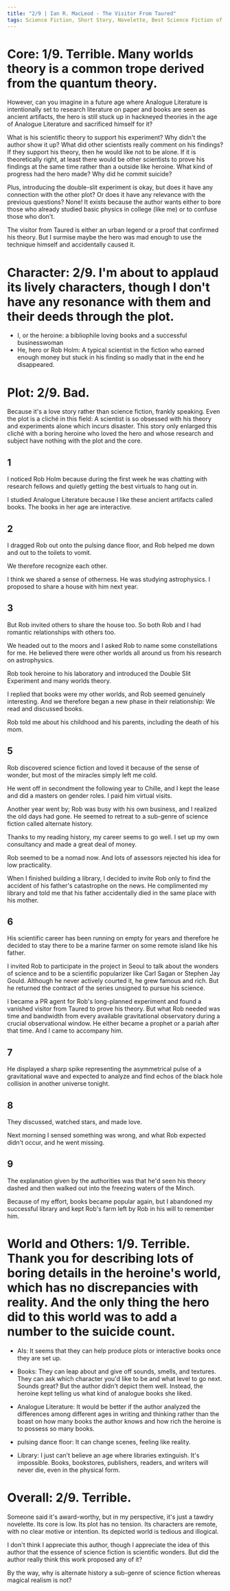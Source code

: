 ```yaml
---
title: "2/9 | Ian R. MacLeod - The Visitor From Taured"
tags: Science Fiction, Short Story, Novelette, Best Science Fiction of the Year (#2), 2017, Neil Clarke
---
```


# Core: 1/9. Terrible. Many worlds theory is a common trope derived from the quantum theory.
However, can you imagine in a future age where Analogue Literature is intentionally set to research literature on paper and books are seen as ancient artifacts, the hero is still stuck up in hackneyed theories in the age of Analogue Literature and sacrificed himself for it? 

What is his scientific theory to support his experiment? Why didn't the author show it up? What did other scientists really comment on his findings? If they support his theory, then he would like not to be alone. If it is theoretically right, at least there would be other scientists to prove his findings at the same time rather than a outside like heroine. What kind of progress had the hero made? Why did he commit suicide?

Plus, introducing the double-slit experiment is okay, but does it have any connection with the other plot? Or does it have any relevance with the previous questions? None! It exists because the author wants either to bore those who already studied basic physics in college (like me) or to confuse those who don't.

The visitor from Taured is either an urban legend or a proof that confirmed his theory. But I surmise maybe the hero was mad enough to use the technique himself and accidentally caused it.

# Character: 2/9. I'm about to applaud its lively characters, though I don't have any resonance with them and their deeds through the plot.
+ I, or the heroine: a bibliophile loving books and a successful businesswoman
+ He, hero or Rob Holm: A typical scientist in the fiction who earned enough money but stuck in his finding so madly that in the end he disappeared.



# Plot: 2/9. Bad.
Because it's a love story rather than science fiction, frankly speaking. Even the plot is a cliché in this field: A scientist is so obsessed with his theory and experiments alone which incurs disaster. This story only enlarged this cliché with a boring heroine who loved the hero and whose research and subject have nothing with the plot and the core.



## 1

I noticed Rob Holm because during the first week he was chatting with research fellows and quietly getting the best virtuals to hang out in.

I studied Analogue Literature because I like these ancient artifacts called books. The books in her age are interactive.



## 2 

I dragged Rob out onto the pulsing dance floor, and Rob helped me down and out to the toilets to vomit.

We therefore recognize each other.

I think we shared a sense of otherness. He was studying astrophysics. I proposed to share a house with him next year.



## 3 

But Rob invited others to share the house too. So both Rob and I had romantic relationships with others too.

We headed out to the moors and I asked Rob to name some constellations for me. He believed there were other worlds all around us from his research on astrophysics.

Rob took heroine to his laboratory and introduced the Double Slit Experiment and many worlds theory.

I replied that books were my other worlds, and Rob seemed genuinely interesting. And we therefore began a new phase in their relationship: We read and discussed books. 

Rob told me about his childhood and his parents, including the death of his mom.



## 5 

Rob discovered science fiction and loved it because of the sense of wonder, but most of the miracles simply left me cold.

He went off in secondment the following year to Chille, and I kept the lease and did a masters on gender roles. I paid him virtual visits.

Another year went by; Rob was busy with his own business, and I realized the old days had gone. He seemed to retreat to a sub-genre of science fiction called alternate history.

Thanks to my reading history, my career seems to go well. I set up my own consultancy and made a great deal of money. 

Rob seemed to be a nomad now. And lots of assessors rejected his idea for low practicality. 



When I finished building a library, I decided to invite Rob only to find the accident of his father's catastrophe on the news. He complimented my library and told me that his father accidentally died in the same place with his mother.


## 6

His scientific career has been running on empty for years and therefore he decided to stay there to be a marine farmer on some remote island like his father.



I invited Rob to participate in the project in Seoul to talk about the wonders of science and to be a scientific popularizer like Carl Sagan or Stephen Jay Gould. Although he never actively courted it, he grew famous and rich. But he returned the contract of the series unsigned to pursue his science. 

I became a PR agent for Rob's long-planned experiment and found a vanished visitor from Taured to prove his theory. But what Rob needed was time and bandwidth from every available gravitational observatory during a crucial observational window. He either became a prophet or a pariah after that time. And I came to accompany him. 



## 7 

He displayed a sharp spike representing the asymmetrical pulse of a gravitational wave and expected to analyze and find echos of the black hole collision in another universe tonight.



## 8 

They discussed, watched stars, and made love.

Next morning I sensed something was wrong, and what Rob expected didn't occur, and he went missing. 



## 9

The explanation given by the authorities was that he'd seen his theory dashed and then walked out into the freezing waters of the Minch.

Because of my effort, books became popular again, but I abandoned my successful library and kept Rob's farm left by Rob in his will to remember him.





# World and Others: 1/9. Terrible. Thank you for describing lots of boring details in the heroine's world, which has no discrepancies with reality. And the only thing the hero did to this world was to add a number to the suicide count.

+ AIs: It seems that they can help produce plots or interactive books once they are set up.

+ Books: They can leap about and give off sounds, smells, and textures. They can ask which character you'd like to be and what level to go next. Sounds great? But the author didn't depict them well. Instead, the heroine kept telling us what kind of analogue books she liked.

+ Analogue Literature: It would be better if the author analyzed the differences among different ages in writing and thinking rather than the boast on how many books the author knows and how rich the heroine is to possess so many books.

+ pulsing dance floor: It can change scenes, feeling like reality.

+ Library: I just can't believe an age where libraries extinguish. It's impossible. Books, bookstores, publishers, readers, and writers will never die, even in the physical form.



# Overall: 2/9. Terrible. 

Someone said it's award-worthy, but in my perspective, it's just a tawdry novelette. Its core is low. Its plot has no tension. Its characters are remote, with no clear motive or intention. Its depicted world is tedious and illogical.



I don't think I appreciate this author, though I appreciate the idea of this author that the essence of science fiction is scientific wonders. But did the author really think this work proposed any of it?



By the way, why is alternate history a sub-genre of science fiction whereas magical realism is not?


